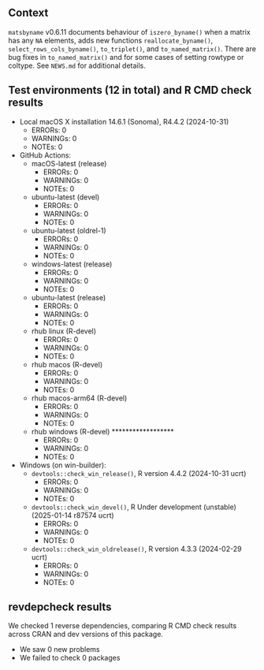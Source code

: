 ## Context

`matsbyname` v0.6.11
documents behaviour of `iszero_byname()` when a matrix has any `NA` elements, 
adds new functions `reallocate_byname()`, `select_rows_cols_byname()`,
`to_triplet()`, and `to_named_matrix()`.
There are bug fixes in 
`to_named_matrix()` and for some cases of setting rowtype or coltype.
See `NEWS.md` for additional details.


## Test environments (12 in total) and R CMD check results

* Local macOS X installation 14.6.1 (Sonoma), R4.4.2 (2024-10-31)
    * ERRORs: 0
    * WARNINGs: 0
    * NOTEs: 0
* GitHub Actions:
    * macOS-latest (release)
        * ERRORs: 0
        * WARNINGs: 0
        * NOTEs: 0
    * ubuntu-latest (devel)
        * ERRORs: 0
        * WARNINGs: 0
        * NOTEs: 0
    * ubuntu-latest (oldrel-1)
        * ERRORs: 0
        * WARNINGs: 0
        * NOTEs: 0
    * windows-latest (release)
        * ERRORs: 0
        * WARNINGs: 0
        * NOTEs: 0
    * ubuntu-latest (release)
        * ERRORs: 0
        * WARNINGs: 0
        * NOTEs: 0
    * rhub linux (R-devel)
        * ERRORs: 0
        * WARNINGs: 0
        * NOTEs: 0
    * rhub macos (R-devel)
        * ERRORs: 0
        * WARNINGs: 0
        * NOTEs: 0
    * rhub macos-arm64 (R-devel)
        * ERRORs: 0
        * WARNINGs: 0
        * NOTEs: 0
    * rhub windows (R-devel) ******************
        * ERRORs: 0
        * WARNINGs: 0
        * NOTEs: 0  
* Windows (on win-builder):
    * `devtools::check_win_release()`, R version 4.4.2 (2024-10-31 ucrt)
        * ERRORs: 0
        * WARNINGs: 0
        * NOTEs: 0
    * `devtools::check_win_devel()`, R Under development (unstable) (2025-01-14 r87574 ucrt)
        * ERRORs: 0
        * WARNINGs: 0
        * NOTEs: 0
    * `devtools::check_win_oldrelease()`, R version 4.3.3 (2024-02-29 ucrt)
        * ERRORs: 0
        * WARNINGs: 0
        * NOTEs: 0


## revdepcheck results

We checked 1 reverse dependencies, comparing R CMD check results across CRAN and dev versions of this package.

 * We saw 0 new problems
 * We failed to check 0 packages



